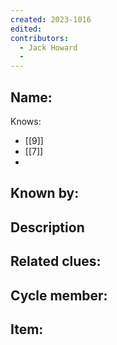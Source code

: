 ```yaml
---
created: 2023-1016
edited:
contributors:
  - Jack Howard
  - 
---
```


Name:
- 

Knows:
- [[9]]
- [[7]]
- 

Known by:
- 

Description
- 

Related clues:
- 
Cycle member:
- 
Item:
- 




